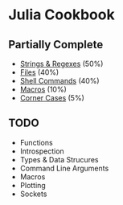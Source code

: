 # Julia Cookbook

## Partially Complete

* [Strings & Regexes](string.md) (50%)
* [Files](file.md) (40%)
* [Shell Commands](shell-command.md) (40%)
* [Macros](macro.md) (10%)
* [Corner Cases](corner-cases.md) (5%)

## TODO

* Functions
* Introspection
* Types & Data Strucures
* Command Line Arguments
* Macros
* Plotting
* Sockets
